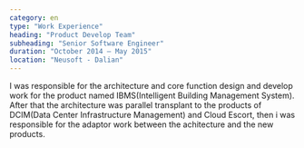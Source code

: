 ```yaml
---
category: en
type: "Work Experience"
heading: "Product Develop Team"
subheading: "Senior Software Engineer"
duration: "October 2014 – May 2015"
location: "Neusoft - Dalian"
---
```


I was responsible for the architecture and core function design and develop work for the product named IBMS(Intelligent Building Management System). After that the architecture was parallel transplant to the products of DCIM(Data Center Infrastructure Management) and Cloud Escort, then i was responsible for the adaptor work between the achitecture and the new products.

